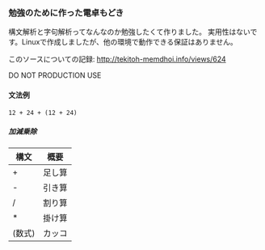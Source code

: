 ### 勉強のために作った電卓もどき

構文解析と字句解析ってなんなのか勉強したくて作りました。
実用性はないです。Linuxで作成しましたが、他の環境で動作できる保証はありません。

このソースについての記録: <http://tekitoh-memdhoi.info/views/624>

DO NOT PRODUCTION USE

#### 文法例

    12 + 24 + (12 + 24)

##### 加減乗除

構文|概要
----|----
\+|足し算
\-|引き算
/|割り算
\*|掛け算
\(数式\)|カッコ

